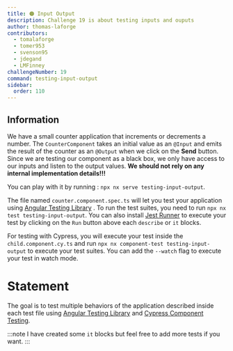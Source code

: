 ```yaml
---
title: 🟠 Input Output
description: Challenge 19 is about testing inputs and ouputs
author: thomas-laforge
contributors:
  - tomalaforge
  - tomer953
  - svenson95
  - jdegand
  - LMFinney
challengeNumber: 19
command: testing-input-output
sidebar:
  order: 110
---
```


## Information

We have a small counter application that increments or decrements a number. The `CounterComponent` takes an initial value as an `@Input` and emits the result of the counter as an `@Output` when we click on the **Send** button. Since we are testing our component as a black box, we only have access to our inputs and listen to the output values. <b>We should not rely on any internal implementation details!!!</b>

You can play with it by running : `npx nx serve testing-input-output`.

The file named `counter.component.spec.ts` will let you test your application using [Angular Testing Library](https://testing-library.com/) . To run the test suites, you need to run `npx nx test testing-input-output`. You can also install [Jest Runner](https://marketplace.visualstudio.com/items?itemName=firsttris.vscode-jest-runner) to execute your test by clicking on the `Run` button above each `describe` or `it` blocks.

For testing with Cypress, you will execute your test inside the `child.component.cy.ts` and run `npx nx component-test testing-input-output` to execute your test suites. You can add the `--watch` flag to execute your test in watch mode.

# Statement

The goal is to test multiple behaviors of the application described inside each test file using [Angular Testing Library](https://testing-library.com/) and [Cypress Component Testing](https://docs.cypress.io/guides/component-testing/overview).

:::note
I have created some `it` blocks but feel free to add more tests if you want.
:::
